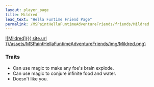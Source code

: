 ```yaml
---
layout: player_page
title: Mildred
lead_text: "Hella Funtime Friend Page" 
permalink: /MSPaintHellaFuntimeAdventureFriends/friends/Mildred
---
```

<a href="{{ site.url }}/MSPaintHellaFuntimeAdventureFriends/friends/Mildred">
![Mildred]({{ site.url }}/assets/MSPaintHellaFuntimeAdventureFriends/img/Mildred.png)
</a>

### Traits

* Can use magic to make any foe's brain explode.
* Can use magic to conjure infinite food and water.
* Doesn't like you.

